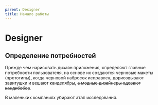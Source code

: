 ```yaml
---
parent: Designer
title: Начало работы
---
```


# Designer

## Определение потребностей

Прежде чем нарисовать дизайн приложения, определяют главные потребности пользователя, на основе
их создаются черновые макеты (прототипы), когда черновой набросок исправлен, дорисовывают
завитушки и вешают канделябры, ~~а модные дизайнеры одевают кандибобер~~.

В маленьких компаниях убирают этап исследования.
